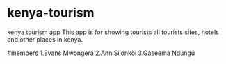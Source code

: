 # kenya-tourism
kenya tourism app
This app is for showing tourists all tourists sites, hotels and other places in kenya.

#members
1.Evans Mwongera
2.Ann Silonkoi
3.Gaseema Ndungu

